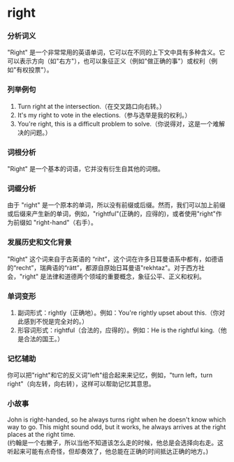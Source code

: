 # right

### 分析词义

  

"Right" 是一个非常常用的英语单词，它可以在不同的上下文中具有多种含义。它可以表示方向（如"右方"），也可以象征正义（例如"做正确的事"）或权利（例如"有权投票"）。

  

### 列举例句

  

1.  Turn right at the intersection.（在交叉路口向右转。）
2.  It's my right to vote in the elections.（参与选举是我的权利。）
3.  You're right, this is a difficult problem to solve.（你说得对，这是一个难解决的问题。）

  

### 词根分析

  

"Right" 是一个基本的词语，它并没有衍生自其他的词根。

  

### 词缀分析

  

由于 "right" 是一个原本的单词，所以没有前缀或后缀。然而，我们可以加上前缀或后缀来产生新的单词，例如，"rightful"(正确的，应得的)，或者使用"right"作为前缀如 "right-hand"（右手）。

  

### 发展历史和文化背景

  

"Right" 这个词来自于古英语的 “riht”，这个词在许多日耳曼语系中都有，如德语的“recht”，瑞典语的“rätt”，都源自原始日耳曼语"rekhtaz"。对于西方社会，"right" 是法律和道德两个领域的重要概念，象征公平、正义和权利。

  

### 单词变形

  

1.  副词形式：rightly（正确地）。例如：You're rightly upset about this.（你对此感到不悦是完全对的。）
2.  形容词形式：rightful（合法的，应得的）。例如：He is the rightful king.（他是合法的国王。）

  

### 记忆辅助

  

你可以把"right"和它的反义词"left"组合起来来记忆，例如，"turn left，turn right"（向左转，向右转），这样可以帮助记忆其意思。

  

### 小故事

  

John is right-handed, so he always turns right when he doesn't know which way to go. This might sound odd, but it works, he always arrives at the right places at the right time.  
(约翰是一个右撇子，所以当他不知道该怎么走的时候，他总是会选择向右走。这听起来可能有点奇怪，但却奏效了，他总能在正确的时间抵达正确的地方。)
